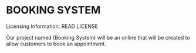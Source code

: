 BOOKING SYSTEM
===
Licensing Information: READ LICENSE

Our project named (Booking System) will be an online that will be created to allow customers to book an appointment.
